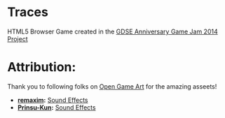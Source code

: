 Traces
======

HTML5 Browser Game created in the [GDSE Anniversary Game Jam 2014 Project](http://meta.gamedev.stackexchange.com/q/1794/16587)


# Attribution:

Thank you to following folks on [Open Game Art](http://opengameart.org/) for the amazing asseets!

 - **[remaxim](http://opengameart.org/users/remaxim):** [Sound Effects](http://opengameart.org/content/win-sound-2)
 - **[Prinsu-Kun](http://opengameart.org/users/prinsu-kun):** [Sound Effects](http://opengameart.org/content/retro-deaddestroyeddamaged-sound)
